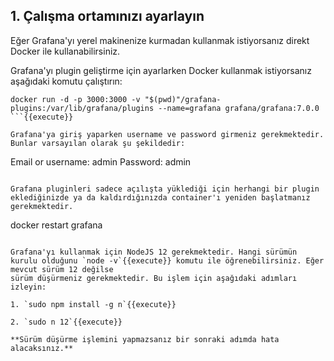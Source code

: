 ## 1. Çalışma ortamınızı ayarlayın

Eğer Grafana'yı yerel makinenize kurmadan kullanmak istiyorsanız direkt Docker ile kullanabilirsiniz.

Grafana'yı plugin geliştirme için ayarlarken Docker kullanmak istiyorsanız aşağıdaki komutu çalıştırın:

```
docker run -d -p 3000:3000 -v "$(pwd)"/grafana-plugins:/var/lib/grafana/plugins --name=grafana grafana/grafana:7.0.0
```{{execute}}

Grafana'ya giriş yaparken username ve password girmeniz gerekmektedir. Bunlar varsayılan olarak şu şekildedir:

```
Email or username: admin
Password: admin
```

Grafana pluginleri sadece açılışta yüklediği için herhangi bir plugin eklediğinizde ya da kaldırdığınızda container'ı yeniden başlatmanız gerekmektedir.

```
docker restart grafana
```{{execute}}

Grafana'yı kullanmak için NodeJS 12 gerekmektedir. Hangi sürümün kurulu olduğunu `node -v`{{execute}} komutu ile öğrenebilirsiniz. Eğer mevcut sürüm 12 değilse
sürüm düşürmeniz gerekmektedir. Bu işlem için aşağıdaki adımları izleyin:

1. `sudo npm install -g n`{{execute}}

2. `sudo n 12`{{execute}}

**Sürüm düşürme işlemini yapmazsanız bir sonraki adımda hata alacaksınız.**
